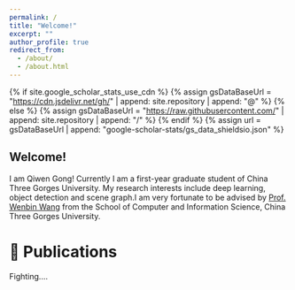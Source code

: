 ```yaml
---
permalink: /
title: "Welcome!"
excerpt: ""
author_profile: true
redirect_from: 
  - /about/
  - /about.html
---
```


{% if site.google_scholar_stats_use_cdn %}
{% assign gsDataBaseUrl = "https://cdn.jsdelivr.net/gh/" | append: site.repository | append: "@" %}
{% else %}
{% assign gsDataBaseUrl = "https://raw.githubusercontent.com/" | append: site.repository | append: "/" %}
{% endif %}
{% assign url = gsDataBaseUrl | append: "google-scholar-stats/gs_data_shieldsio.json" %}

<span class='anchor' id='about-me'></span>
<h2>Welcome!</h2>

I am Qiwen Gong! Currently I am a first-year graduate student of China Three Gorges University. My research interests include deep learning, object detection and scene graph.I am very fortunate to be advised by [Prof. Wenbin Wang](https://wbwang17.github.io/)  from the School of Computer and Information Science, China Three Gorges University.


# 📝 Publications 
Fighting....
